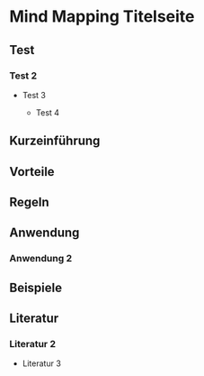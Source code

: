 # Mind Mapping Titelseite


## Test

### Test 2

- Test 3

	- Test 4

## Kurzeinführung

## Vorteile

## Regeln

## Anwendung

### Anwendung 2

## Beispiele

## Literatur

### Literatur 2

- Literatur 3

